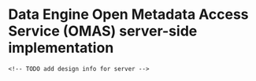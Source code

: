 <!-- SPDX-License-Identifier: CC-BY-4.0 -->
<!-- Copyright Contributors to the ODPi Egeria project.  -->

# Data Engine Open Metadata Access Service (OMAS) server-side implementation

    <!-- TODO add design info for server -->

